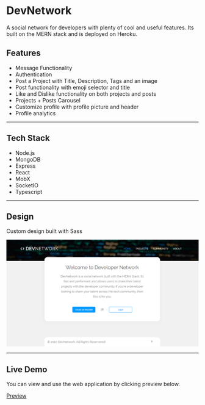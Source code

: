 # DevNetwork

A social network for developers with plenty of cool and useful features. Its built on the MERN stack and is deployed on Heroku.

## Features

- Message Functionality
- Authentication
- Post a Project with Title, Description, Tags and an image
- Post functionality with emoji selector and title
- Like and Dislike functionality on both projects and posts
- Projects + Posts Carousel
- Customize profile with profile picture and header
- Profile analytics

---

## Tech Stack

- Node.js
- MongoDB
- Express
- React
- MobX
- SocketIO
- Typescript

---

## Design

Custom design built with Sass

![Screenshot Of DevNetwork](/client/public/uploads/projects/DevNetwork.png) 

---

## Live Demo

You can view and use the web application by clicking preview below.

[Preview](http://blake-dev-network.herokuapp.com/)
